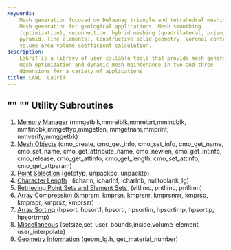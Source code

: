 ```yaml
---
Keywords: 
    Mesh generation focused on Delaunay triangle and tetrahedral meshing.
    Mesh generation for geological applications. Mesh smoothing
    (optimization), reconnection, hybrid meshing (quadrilateral, prism,
    pyramid, line elements). Constructive solid geometry, Voronoi control
    volume area volume coefficient calculation.
description: 
    LaGriT is a library of user callable tools that provide mesh generation,
    mesh optimization and dynamic mesh maintenance in two and three
    dimensions for a variety of applications.
title: LANL  LaGriT 
---
```




"" ""
Utility Subroutines
-------------------

1.  [Memory Manager](docs/memmang.md)
    (mmgetblk,mmrelblk,mmrelprt,mmincblk, mmfindbk,mmgettyp,mmgetlen,
    mmgetnam,mmprint, mmverify,mmggetbk)
2.  [Mesh Objects](docs/meshob.md) (cmo\_create, cmo\_get\_info,
    cmo\_set\_info, cmo\_get\_name, cmo\_set\_name,
    cmo\_get\_attribute\_name, cmo\_newlen, cmo\_get\_intinfo,
    cmo\_release, cmo\_get\_attinfo, cmo\_get\_length,
    cmo\_set\_attinfo, cmo\_get\_attparam)
3.  [Point Selection](docs/pointsel.md) (getptyp, unpackpc, unpacktp)
4.  [Character Length](docs/charlen.md)   (icharln, icharlnf,
    icharlnb, nulltoblank\_lg)
5.  [Retrieving Point Sets and Element Sets ](docs/retpts.md)
    (eltlimc, pntlimc, pntlimn)
6.  [Array Compression](docs/arrcomp.md) (kmprsm, kmprsn, kmprsnr,
    kmprsnrrr, kmprsp, kmprspr, kmprsz, kmprszr)
7.  [Array Sorting](docs/arrsort.md) (hpsort, hpsort1, hpsorti,
    hpsortim, hpsortimp, hpsortip, hpsortrmp)
8.  [Miscellaneous](docs/miscell.md)
    (setsize,set\_user\_bounds,inside,volume\_element,
    user\_interpolate)
9.  [Geometry Information](docs/geom.md) (geom\_lg.h,
    get\_material\_number)


